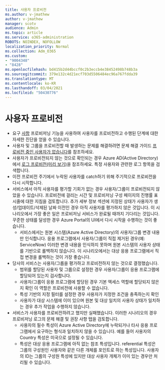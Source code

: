 ```yaml
---
title: 사용자 프로비전
ms.author: v-jmathew
author: v-jmathew
manager: scotv
audience: Admin
ms.topic: article
ms.service: o365-administration
ROBOTS: NOINDEX, NOFOLLOW
localization_priority: Normal
ms.collection: Adm_O365
ms.custom:
- "9004348"
- "8428"
ms.openlocfilehash: bd415b2d44bccf0c2b3eccb4e38452498b748b3a
ms.sourcegitcommit: 379e132c4d21ecf703d5506484ec96a767fdda39
ms.translationtype: MT
ms.contentlocale: ko-KR
ms.lasthandoff: 03/04/2021
ms.locfileid: "50430776"
---
```

# <a name="user-provisioning"></a>사용자 프로비전

- 요구 [사항](https://docs.microsoft.com/azure/active-directory/app-provisioning/provision-on-demand) 프로비저닝 기능을 사용하여 사용자를 프로비전하고 수행된 단계에 대한 자세한 진단을 얻을 수 있습니다.
- 사용자 및 그룹을 프로비전할 때 발생하는 문제를 해결하려면 문제 해결 가이드 [프로비전 중인 사용자가 없습니다](https://docs.microsoft.com/azure/active-directory/app-provisioning/application-provisioning-config-problem-no-users-provisioned)를 참조하세요.
- 사용자가 프로비전되지 않는 것으로 확인되는 경우 Azure AD(Active Directory)에서 [로그 프로비전(미리 보기)](https://docs.microsoft.com/azure/active-directory/reports-monitoring/concept-provisioning-logs)을 참조하세요. 특정 사용자와 관련한 로그 항목을 검색합니다.
- 이전 프로비전 주기에서 누락된 사용자를 catch하기 위해 주기적으로 프로비전을 다시 시작합니다.
- 서비스에서 아직 사용자를 평가할 기회가 없는 경우 사용자/그룹이 프로비전되지 않았을 수 있습니다. 프로비전에 걸리는 시간 및 프로비저닝 구성 페이지의 진행률 표시줄에 대한 지침을 검토합니다. 추가 세부 정보 섹션에 지정된 상태가 사용자가 생성/업데이트/삭제된 날짜 이전인 경우 아직 사용자를 평가하지 않은 것입니다. 이 시나리오에서 가장 좋은 일은 프로비저닝 서비스가 완료될 때까지 기다리는 것입니다. 꾸준한 상태를 달성한 경우 Azure Portal의 UI에서 다시 시작을 수행하는 것이 좋습니다.
  - 서비스에서는 원본 시스템(Azure Active Directory)의 사용자/그룹 변경 내용만 인식합니다. 응용 프로그램에서 사용자/그룹이 직접 제거된 경우(예: ServiceNow) 이러한 변경 내용을 인식하지 못하며 원본 시스템의 사용자 상태를 기반으로 롤백하지 않습니다. 이 시나리오에서는 대상 응용 프로그램에서 직접 변경을 롤백하는 것이 가장 좋습니다.
- 당사의 서비스는 사용자/그룹을 평가하고 프로비전하지 않는 것으로 결정했습니다.
  - 범위를 할당된 사용자 및 그룹으로 설정한 경우 사용자/그룹이 응용 프로그램에 할당되어 있는지 검사합니다.
  - 사용자/그룹이 응용 프로그램에 할당된 경우 기본 액세스 역할에 할당되지 않은지 확인 이 역할은 프로비전에 사용할 수 없습니다.
  - 특성 기반의 지정 필터를 설정한 경우 사용자가 지정한 조건을 충족하는지 확인
  - 사용자가 대상 시스템에 이미 있으며 원본 및 대상 일치의 사용자 상태가 일치하는 경우 추가 작업을 수행하지 않습니다.
- 서비스가 사용자를 프로비전하려고 했지만 실패했습니다. 이러한 시나리오의 경우 프로비저닝 로그의 문제 해결 및 권장 사항 탭을 검토합니다.
  - 사용자의 필수 특성이 Azure Active Directory에 누락되거나 타사 응용 프로그램에서 요구하는 형식과 일치하지 않을 수 있습니다. 예를 들어 사용자의 Country 특성은 미국으로 설정될 수 있습니다.
  - 특성은 대상 응용 프로그램에 아직 없는 참조 특성입니다. referential 특성은 그룹의 구성원인 사용자와 같은 다른 개체를 포인트로 하는 특성입니다. 사용자의 ID는 그룹의 구성원 특성에 있지만 대상 사용자 개체가 이미 있는 경우만 처리될 수 있습니다.

